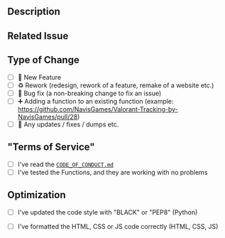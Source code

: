 ## Description

<!-- Detailed Description of the changes you recommend in the pull request -->

## Related Issue

<!-- If this PR refers to an issue, link it here. -->

## Type of Change

<!-- Mark with an 'x' if something applies (example: '[x]') -->

- [ ] 🚀 New Feature
- [ ] ♻ Rework (redesign, rework of a feature, remake of a website etc.)
- [ ] 🐞 Bug fix (a non-breaking change to fix an issue)
- [ ] ➕ Adding a function to an existing function (example: https://github.com/NavisGames/Valorant-Tracking-by-NavisGames/pull/28)
- [ ] 🔨 Any updates / fixes / dumps etc.

## "Terms of Service"

<!-- Mark with an 'x' if something applies (example: '[x]') -->

- [ ] I've read the [`CODE_OF_CONDUCT.md`](https://github.com/NavisGames/Valorant-Tracking-by-NavisGames/blob/main/CODE_OF_CONDUCT.md)
- [ ] I've tested the Functions, and they are working with no problems

## Optimization

<!-- Mark with an 'x' if something applies (example: '[x]') -->

- [ ] I've updated the code style with "BLACK" or "PEP8" (Python)
- [ ] I've formatted the HTML, CSS or JS code correctly (HTML, CSS, JS)

